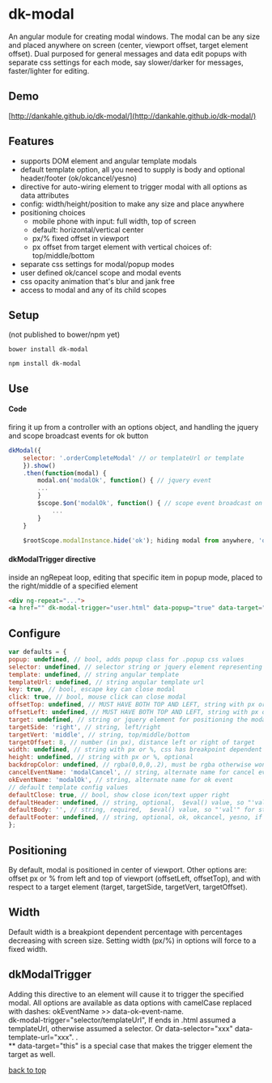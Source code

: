 # dk-modal

An angular module for creating modal windows. The modal can be any size and placed anywhere on screen (center, viewport offset, target element offset). Dual purposed for general messages and data edit popups with separate css settings for each mode, say slower/darker for messages, faster/lighter for editing.

## Demo  
[http://dankahle.github.io/dk-modal/](http://dankahle.github.io/dk-modal/)  

## Features
* supports DOM element and angular template modals
* default template option, all you need to supply is body and  optional header/footer (ok/okcancel/yesno)
* directive for auto-wiring element to trigger modal with all options as data attributes
* config: width/height/position to make any size and place anywhere
* positioning choices
  * mobile phone with input: full width, top of screen
  * default: horizontal/vertical center
  * px/% fixed offset in viewport
  * px offset from target element with vertical choices of: top/middle/bottom
* separate css settings for modal/popup modes
* user defined ok/cancel scope and modal events
* css opacity animation that's blur and jank free
* access to modal and any of its child scopes

## Setup  
(not published to bower/npm yet)

`bower install dk-modal`  
  
`npm install dk-modal`  

## Use
#### Code
firing it up from a controller with an options object, and handling the jquery and scope broadcast events for ok button
```js
dkModal({
	selector: '.orderCompleteModal' // or templateUrl or template
	}).show()
	.then(function(modal) {
		modal.on('modalOk', function() { // jquery event
		...
		}
		$scope.$on('modalOk', function() { // scope event broadcast on this scope
			...
		}
	}
	
	$rootScope.modalInstance.hide('ok'); hiding modal from anywhere, 'ok' sends ok event, else get cancel event
````
#### dkModalTrigger directive
inside an ngRepeat loop, editing that specific item in popup mode, placed to the right/middle of a specified element
```html
<div ng-repeat="...">
<a href="" dk-modal-trigger="user.html" data-popup="true" data-target="#user{{$index}}_name">edit</a>
```
## Configure  
```js
var defaults = {
popup: undefined, // bool, adds popup class for .popup css values
selector: undefined, // selector string or jquery element representing the modal
template: undefined, // string angular template
templateUrl: undefined, // string angular template url
key: true, // bool, escape key can close modal
click: true, // bool, mouse click can close modal
offsetTop: undefined, // MUST HAVE BOTH TOP AND LEFT, string with px or %, css centers by default
offsetLeft: undefined, // MUST HAVE BOTH TOP AND LEFT, string with px or %
target: undefined, // string or jquery element for positioning the modal against
targetSide: 'right', // string, left/right
targetVert: 'middle', // string, top/middle/bottom
targetOffset: 8, // number (in px), distance left or right of target
width: undefined, // string with px or %, css has breakpoint dependent default percentages
height: undefined, // string with px or %, optional
backdropColor: undefined, // rgba(0,0,0,.2), must be rgba otherwise won't be transparent, opacity is already used in css animation
cancelEventName: 'modalCancel', // string, alternate name for cancel event
okEventName: 'modalOk', // string, alternate name for ok event
// default template config values
defaultClose: true, // bool, show close icon/text upper right
defaultHeader: undefined, // string, optional,  $eval() value, so "'val'" for string or "val" for scope property, if falsey hides header
defaultBody: '', // string, required,  $eval() value, so "'val'" for string or "val" for scope property
defaultFooter: undefined, // string, optional, ok, okcancel, yesno, if falsey hides footer
};
```
## Positioning  
By default, modal is positioned in center of viewport. Other options are: offset px or % from left and top of viewport (offsetLeft, offsetTop), and with respect to a target element (target, targetSide, targetVert, targetOffset). 

## Width
Default width is a breakpiont dependent percentage with percentages decreasing with screen size. Setting width (px/%) in options will force to a fixed width.

## dkModalTrigger
Adding this directive to an element will cause it to trigger the specified modal. All options are available as data options with camelCase replaced with dashes: okEventName >> data-ok-event-name.  
dk-modal-trigger="selector/templateUrl", If ends in .html assumed a templateUrl, otherwise assumed a selector. Or data-selector="xxx" data-template-url="xxx". .  
** data-target="this" is a special case that makes the trigger element the target as well.  


  

[back to top](#dk-modal)





